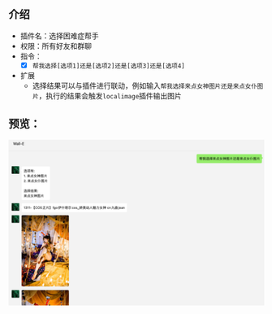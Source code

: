 ## 介绍

* 插件名：选择困难症帮手
* 权限：所有好友和群聊
* 指令：
    * [x] `帮我选择[选项1]还是[选项2]还是[选项3]还是[选项4]`
* 扩展
  * 选择结果可以与插件进行联动，例如输入`帮我选择来点女神图片还是来点女仆图片`，执行的结果会触发`localimage`插件输出图片
## 预览：
![img](preview.png)